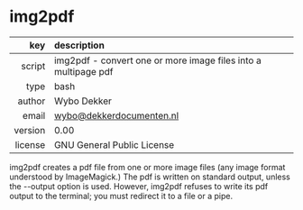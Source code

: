 # img2pdf
|     key | description
|     ---:|:---
|  script | img2pdf - convert one or more image files into a multipage pdf
|    type | bash
|  author | Wybo Dekker
|   email | wybo@dekkerdocumenten.nl
| version | 0.00
| license | GNU General Public License

img2pdf creates a pdf file from one or more image files (any image format
understood by ImageMagick.) The pdf is written on standard output, unless the
--output option is used. However, img2pdf refuses to write its pdf output to
the terminal; you must redirect it to a file or a pipe.
